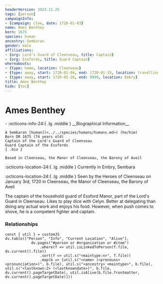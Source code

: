 ```yaml
---
headerVersion: 2023.11.25
tags: [person]
campaignInfo:
- {campaign: clee, date: 1720-01-03}
name: Ames Benthey
born: 1675
species: human
ancestry: Sembaran
gender: male
affiliations:
- {org: Lord's Guard of Cleenseau, title: Captain}
- {org: Essfords, title: Guard Captain}
whereabouts:
- {type: home, location: Cleenseau}
- {type: away, start: 1720-01-04, end: 1720-01-19, location: travelling to Embry}
- {type: away, start: 1720-01-20, end: 9999, location: Embry}
title: Ames Benthey
hide: [toc]
---
```


# Ames Benthey
<div class="grid cards ext-narrow-margin ext-one-column" markdown>
- :octicons-info-24:{ .lg .middle } __Biographical Information__

    A Sembaran [human](<../../species/humans/humans.md>) (he/him)  
    Born DR 1675 (74 years old)  
    Captain of the Lord's Guard of Cleenseau  
    Guard Captain of the Essfords  
    { .bio }

    Based in Cleenseau, the Manor of Cleenseau, the Barony of Aveil
</div>

:octicons-location-24:{ .lg .middle } Currently in Embry, Sembara



:octicons-location-24:{ .lg .middle } Seen by the Heroes of Cleenseau on January 3rd, 1720 in Cleenseau, the Manor of Cleenseau, the Barony of Aveil  


The captain of the household guard of Essford Manor, part of the Lord's Guard in Cleenseau. Likes to play dice with Celyn. Better at delegating than doing any actual work and enjoys his food. However, when push comes to shove, he is a competent fighter and captain. 


### Relationships
```dataviewjs
const { util } = customJS
dv.table(["Person", "Info", "Current Location", "Alive"], 
			dv.pages("#person or #organization or #item")
				.where(f => util.isLinkedToPerson(f.file, dv.current().file))
				.sort(f => util.s("<maintype:n>", f.file))
				.map(b => [util.s("<name> (<pronouns> <pronunciation>)", b.file), util.s("<ancestry> <maintype>", b.file), util.s("<lastknown:2> (<lastknowndate>)", b.file, dv.current().pageTargetDate), util.isAlive(b.file.frontmatter, dv.current().pageTargetDate)]))
```


